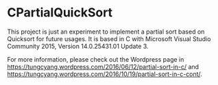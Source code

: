 # CPartialQuickSort
This project is just an experiment to implement a partial sort based on Quicksort for future usages. It is based in C with Microsoft Visual Studio Community 2015, Version 14.0.25431.01 Update 3.

For more information, please check out the Wordpress page in https://tungcyang.wordpress.com/2016/06/12/partial-sort-in-c/ and https://tungcyang.wordpress.com/2016/10/19/partial-sort-in-c-cont/.
